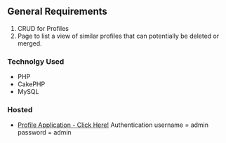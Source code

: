 ## General Requirements

1. CRUD for Profiles
2. Page to list a view of similar profiles that can potentially be deleted or merged.

### Technolgy Used
- PHP
- CakePHP 
- MySQL


### Hosted
* [Profile Application - Click Here!](http://ec2-50-19-187-57.compute-1.amazonaws.com/helpscout/profiles)
 Authentication username = admin password = admin
